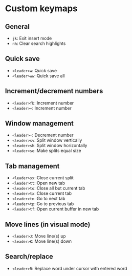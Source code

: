 # Custom keymaps

## General

- `jk`: Exit insert mode
- `nh`: Clear search highlights

## Quick save

- `<leader>w`: Quick save
- `<leader>ww`: Quick save all

## Increment/decrement numbers

- `<leader>fb`: Increment number
- `<leader>+`: Increment number

## Window management

- `<leader>-`: Decrement number
- `<leader>sv`: Split window vertically
- `<leader>sh`: Split window horizontally
- `<leader>se`: Make splits equal size

## Tab management

- `<leader>sx`: Close current split
- `<leader>tt`: Open new tab
- `<leader>to`: Close all but current tab
- `<leader>tx`: Close current tab
- `<leader>tn`: Go to next tab
- `<leader>tp`: Go to previous tab
- `<leader>tf`: Open current buffer in new tab

## Move lines (in visual mode)

- `<leader>J`: Move line(s) up
- `<leader>K`: Move line(s) down

## Search/replace

- `<leader>R`: Replace word under cursor with entered word
